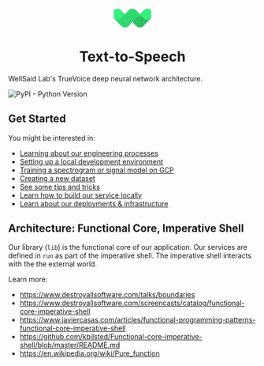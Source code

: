 <p align="center"><img width="15%" src="mark.svg" /></p>

<h1 align="center">Text-to-Speech</h3>

WellSaid Lab's TrueVoice deep neural network architecture.

![PyPI - Python Version](https://img.shields.io/badge/python-3.8-blue.svg)

## Get Started

You might be interested in:

- [Learning about our engineering processes](./docs/ENGINEERING_PROCESSES.md)
- [Setting up a local development environment](./docs/LOCAL_SETUP.md)
- [Training a spectrogram or signal model on GCP](./docs/TRAIN_MODEL_GCP.md)
- [Creating a new dataset](./docs/CREATE_DATASET.md)
- [See some tips and tricks](./docs/TIPS_AND_TRICKS.md)
- [Learn how to build our service locally](./docs/BUILD.md)
- [Learn about our deployments & infrastructure](./ops/README.md)

## Architecture: Functional Core, Imperative Shell

Our library (`lib`) is the functional core of our application. Our services are
defined in `run` as part of the imperative shell. The imperative shell interacts
with the the external world.

Learn more:

- https://www.destroyallsoftware.com/talks/boundaries
- https://www.destroyallsoftware.com/screencasts/catalog/functional-core-imperative-shell
- https://www.javiercasas.com/articles/functional-programming-patterns-functional-core-imperative-shell
- https://github.com/kbilsted/Functional-core-imperative-shell/blob/master/README.md
- https://en.wikipedia.org/wiki/Pure_function
